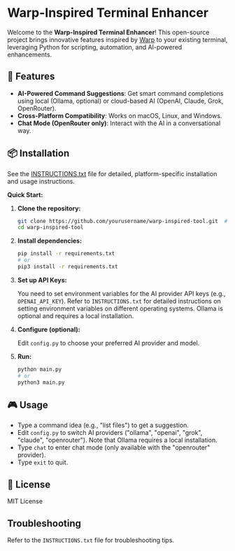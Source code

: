 # Warp-Inspired Terminal Enhancer

Welcome to the **Warp-Inspired Terminal Enhancer**! This open-source project brings innovative features inspired by [Warp](https://github.com/warpdotdev/Warp) to your existing terminal, leveraging Python for scripting, automation, and AI-powered enhancements.

## 🚀 Features

*   **AI-Powered Command Suggestions**: Get smart command completions using local (Ollama, optional) or cloud-based AI (OpenAI, Claude, Grok, OpenRouter).
*   **Cross-Platform Compatibility**: Works on macOS, Linux, and Windows.
*   **Chat Mode (OpenRouter only)**: Interact with the AI in a conversational way.

## 📦 Installation

See the [INSTRUCTIONS.txt](INSTRUCTIONS.txt) file for detailed, platform-specific installation and usage instructions.

**Quick Start:**

1.  **Clone the repository:**

    ```bash
    git clone https://github.com/yourusername/warp-inspired-tool.git  # Replace with the actual repository URL
    cd warp-inspired-tool
    ```

2.  **Install dependencies:**

    ```bash
    pip install -r requirements.txt
    # or
    pip3 install -r requirements.txt
    ```

3.  **Set up API Keys:**

    You need to set environment variables for the AI provider API keys (e.g., `OPENAI_API_KEY`). Refer to `INSTRUCTIONS.txt` for detailed instructions on setting environment variables on different operating systems.  Ollama is optional and requires a local installation.

4. **Configure (optional):**

    Edit `config.py` to choose your preferred AI provider and model.

5.  **Run:**

    ```bash
    python main.py
    # or
    python3 main.py
    ```

## 🎮 Usage

*   Type a command idea (e.g., "list files") to get a suggestion.
*   Edit `config.py` to switch AI providers ("ollama", "openai", "grok", "claude", "openrouter").  Note that Ollama requires a local installation.
* Type `chat` to enter chat mode (only available with the "openrouter" provider).
* Type `exit` to quit.

## 📄 License

MIT License

## Troubleshooting

Refer to the `INSTRUCTIONS.txt` file for troubleshooting tips.
